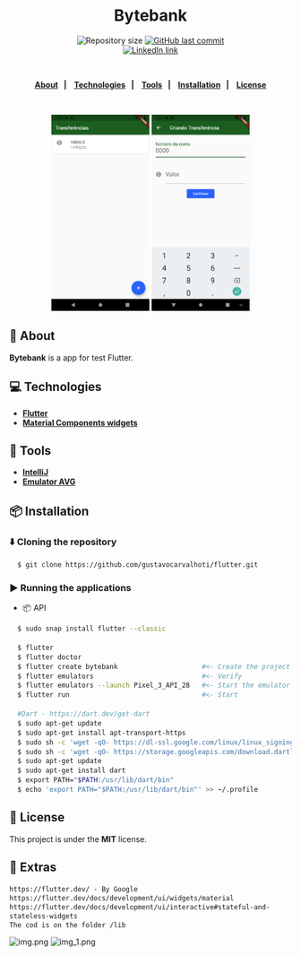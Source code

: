 <h1 align="center">
  Bytebank
</h1>
<p align="center">
  <img alt="Repository size" src="https://img.shields.io/github/repo-size/gustavocarvalhoti/flutter?color=15c3d6">
  <a href="https://github.com/gustavocarvalhoti/flutter/commits/main">
    <img alt="GitHub last commit" src="https://img.shields.io/github/last-commit/gustavocarvalhoti/flutter?color=15c3d6">
  </a>
  <br>
  <a href="https://www.linkedin.com/in/gustavocarvalho-ti/">
      <img alt="LinkedIn link" src="https://img.shields.io/badge/-Gustavo%20Carvalho-0077B5?style=flat&amp;logo=Linkedin&amp;logoColor=white" height="25px">
  </a> 
</p>
<strong>
<br>
<p align="center">
  <a href="#bookmark-about">About</a>&nbsp;&nbsp;&nbsp;|&nbsp;&nbsp;&nbsp;
  <a href="#computer-technologies">Technologies</a>&nbsp;&nbsp;&nbsp;|&nbsp;&nbsp;&nbsp;
  <a href="#wrench-tools">Tools</a>&nbsp;&nbsp;&nbsp;|&nbsp;&nbsp;&nbsp;
  <a href="#package-installation">Installation</a>&nbsp;&nbsp;&nbsp;|&nbsp;&nbsp;&nbsp;
  <a href="#memo-license">License</a>
</p>
</strong>
<br>

<p align="center">
    <img alt="Screens" src=".github/screenshot.png" height="350px" />
    <img alt="Screens" src=".github/screenshot2.png" height="350px" />
</p>

## :bookmark: About

**Bytebank** is a app for test Flutter.

## :computer: Technologies

- **[Flutter](https://flutter.dev/)**
- **[Material Components widgets](https://flutter.dev/docs/development/ui/widgets/material)**

## :wrench: Tools

- **[IntelliJ](https://www.jetbrains.com/)**
- **[Emulator AVG](https://www.google.com/chrome/)**

## :package: Installation

### :arrow_down: **Cloning the repository**

```sh
  $ git clone https://github.com/gustavocarvalhoti/flutter.git
```

### :arrow_forward:    **Running the applications**

- :package: API

```sh
  $ sudo snap install flutter --classic
  
  $ flutter
  $ flutter doctor
  $ flutter create bytebank                     #<- Create the project
  $ flutter emulators                           #<- Verify
  $ flutter emulators --launch Pixel_3_API_28   #<- Start the emulator
  $ flutter run                                 #<- Start

  #Dart - https://dart.dev/get-dart
  $ sudo apt-get update
  $ sudo apt-get install apt-transport-https
  $ sudo sh -c 'wget -qO- https://dl-ssl.google.com/linux/linux_signing_key.pub | apt-key add -'
  $ sudo sh -c 'wget -qO- https://storage.googleapis.com/download.dartlang.org/linux/debian/dart_stable.list > /etc/apt/sources.list.d/dart_stable.list'
  $ sudo apt-get update
  $ sudo apt-get install dart
  $ export PATH="$PATH:/usr/lib/dart/bin"
  $ echo 'export PATH="$PATH:/usr/lib/dart/bin"' >> ~/.profile
```

## :memo: License

This project is under the **MIT** license.

## :memo: Extras

````
https://flutter.dev/ - By Google
https://flutter.dev/docs/development/ui/widgets/material
https://flutter.dev/docs/development/ui/interactive#stateful-and-stateless-widgets
The cod is on the folder /lib
````

![img.png](img.png)
![img_1.png](img_1.png)